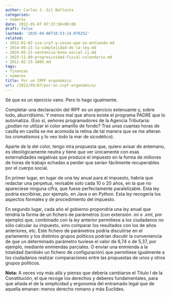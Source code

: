 ```yaml
---
author: Carlos J. Gil Bellosta
categories:
- números
date: 2012-05-07 07:37:56+00:00
draft: false
lastmod: '2025-04-06T18:53:14.070252'
related:
- 2012-01-02-iva-irpf-y-cosas-que-no-entiendo.md
- 2014-05-21-la-complejidad-de-la-ley.md
- 2024-05-21-sentencia-bono-social-ii.md
- 2023-11-09-progresividad-fiscal-calendario.md
- 2011-02-25-1605.md
tags:
- finanzas
- números
title: Por un IRPF ergonómico
url: /2012/05/07/por-un-irpf-ergonomico/
---
```


Sé que es un ejercicio vano. Pero lo hago igualmente.

Completar una declaración del IRPF es un ejercicio extenuante y, sobre todo, aburridísimo. Y menos mal que ahora existe el programa PADRE que lo automatiza. (Eso sí, señores programadores de la Agencia Tributaria: ¿podían no utilizar el color amarillo de fondo? Tras unas cuantas horas de casilla en casilla se me acomoda la retina de tal manera que se me alteran los cromatismos y lo veo todo la mar de sicodélico).

Aparte de la del color, tengo otra propuesta que, quiero avisar de antemano, es ideológicamente neutra y tiene que ver únicamente con esas externalidades negativas que produce el impuesto en la forma de millones de horas de trabajo echadas a perder que serían fácilmente recuperables por el cuerpo social.

En primer lugar, en lugar de una ley anual para el impuesto, habría que redactar una perpetua, revisable solo cada 10 o 20 años, en la que no apareciese ninguna cifra, que fuese perfectamente paralelizable. Esta ley podría escribirse, por ejemplo, en Java o en Python. Esta _ley_ recogería los aspectos formales y de procedimiento del impuesto.

En segundo lugar, cada año el gobierno propondría una ley anual que tendría la forma de un fichero de parámetros (con extensión .ini o .xml, por ejemplo) que, combinado con la _ley_ anterior permitiese a los ciudadanos no sólo calcular su impuesto, sino comparar los resultados con los de años anteriores, etc. Este fichero de parámetros podría discutirse en el parlamento y los distintos grupos políticos podrían discutir la conveniencia de que un determinado parámetro tuviese el valor de 6,74 o de 5,37, por ejemplo, mediante enmiendas parciales. O enviar una enmienda a la totalidad (también un fichero de configuración) que permitiese igualmente a los ciudadanos realizar comparaciones entre las propuestas de unos y otros grupos politicos.

**Nota:** A veces voy más allá y pienso que debería cambiarse el Título I de la Constitución, el que recoge los derechos y deberes fundamentales, para que añada el de la simplicidad y ergonomía del entramado legal que de aquella emanan: menos derecho romano y más Euclides.